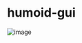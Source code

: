 # humoid-gui

![image](https://github.com/graylan0/humoid-gui/assets/34530588/b9644ccf-13f0-4600-bfad-b9a45ba5017c)

